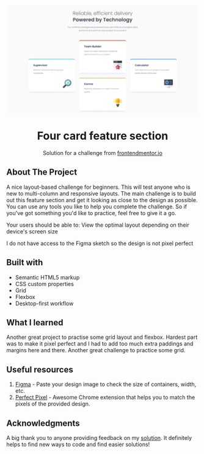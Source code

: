 
![Four card feature section](https://github.com/catherineisonline/four-card-feature-section-frontendmentor/blob/main/images/project%20preview.png?raw=true)


<h1 align="center">Four card feature section</h1>

<div align="center">


Solution for a challenge from [frontendmentor.io](https://www.frontendmentor.io/)

</div>

## About The Project

A nice layout-based challenge for beginners. This will test anyone who is new to multi-column and responsive layouts.
The main challenge is to build out this feature section and get it looking as close to the design as possible.
You can use any tools you like to help you complete the challenge. So if you've got something you'd like to practice, feel free to give it a go.

Your users should be able to:
View the optimal layout depending on their device's screen size


I do not have access to the Figma sketch so the design is not pixel perfect




## Built with 

- Semantic HTML5 markup
- CSS custom properties
- Grid
- Flexbox
- Desktop-first workflow

## What I learned

Another great project to practise some grid layout and flexbox. Hardest part was to make it pixel perfect and I had to add too much extra paddings and margins here and there. Another great challenge to practice some grid.
 

## Useful resources

1. [Figma](https://www.figma.com/) - Paste your design image to check the size of containers, width, etc.
2. [Perfect Pixel](https://chrome.google.com/webstore/detail/perfectpixel-by-welldonec/dkaagdgjmgdmbnecmcefdhjekcoceebi) - Awesome Chrome extension that helps you to match the pixels of the provided design.

## Acknowledgments

A big thank you to anyone providing feedback on my [solution](https://www.frontendmentor.io/solutions/four-card-feature-section-fUDThIzoK). It definitely helps to find new ways to code and find easier solutions! 
